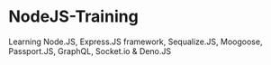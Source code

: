 # NodeJS-Training
Learning Node.JS, Express.JS framework, Sequalize.JS, Moogoose, Passport.JS, GraphQL, Socket.io & Deno.JS
